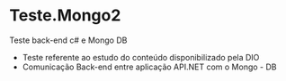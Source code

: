 # Teste.Mongo2
Teste back-end c# e Mongo DB

- Teste referente ao estudo do conteúdo disponibilizado pela DIO
- Comunicação Back-end entre aplicação API.NET com o Mongo - DB
